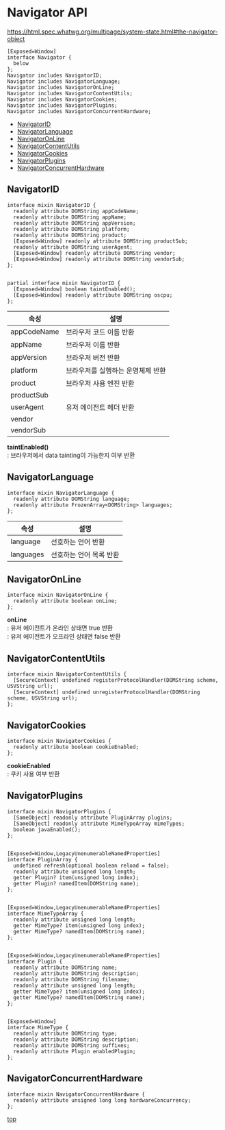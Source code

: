 # Navigator API

https://html.spec.whatwg.org/multipage/system-state.html#the-navigator-object


```webidl
[Exposed=Window]
interface Navigator {
  below
};
Navigator includes NavigatorID;
Navigator includes NavigatorLanguage;
Navigator includes NavigatorOnLine;
Navigator includes NavigatorContentUtils;
Navigator includes NavigatorCookies;
Navigator includes NavigatorPlugins;
Navigator includes NavigatorConcurrentHardware;
```


- [NavigatorID](#navigatorid)
- [NavigatorLanguage](#navigatorlanguage)
- [NavigatorOnLine](#navigator)
- [NavigatorContentUtils](#navigatorcontentutils)
- [NavigatorCookies](#navigatorcookies)
- [NavigatorPlugins](#navigatorplugins)
- [NavigatorConcurrentHardware](#navigatorconcurrenthardware)



## NavigatorID

```webidl
interface mixin NavigatorID {
  readonly attribute DOMString appCodeName;
  readonly attribute DOMString appName;
  readonly attribute DOMString appVersion;
  readonly attribute DOMString platform;
  readonly attribute DOMString product;
  [Exposed=Window] readonly attribute DOMString productSub;
  readonly attribute DOMString userAgent;
  [Exposed=Window] readonly attribute DOMString vendor;
  [Exposed=Window] readonly attribute DOMString vendorSub;
};


partial interface mixin NavigatorID {
  [Exposed=Window] boolean taintEnabled();
  [Exposed=Window] readonly attribute DOMString oscpu;
};
```


속성 | 설명
---|---
appCodeName  | 브라우저 코드 이름 반환
appName      | 브라우저 이름 반환
appVersion   | 브라우저 버전 반환
platform     | 브라우저를 실행하는 운영체제 반환
product      | 브라우저 사용 엔진 반환
productSub   |
userAgent    | 유저 에이전트 헤더 반환
vendor       |
vendorSub    |


**taintEnabled()**   
: 브라우저에서 data tainting이 가능한지 여부 반환



## NavigatorLanguage

```webidl
interface mixin NavigatorLanguage {
  readonly attribute DOMString language;
  readonly attribute FrozenArray<DOMString> languages;
};
```

속성 | 설명
---|---
language     | 선호하는 언어 반환
languages    | 선호하는 언어 목록 반환



## NavigatorOnLine

```webidl
interface mixin NavigatorOnLine {
  readonly attribute boolean onLine;
};
```

**onLine**   
: 유저 에이전트가 온라인 상태면 true 반환  
: 유저 에이전트가 오프라인 상태면 false 반환  



## NavigatorContentUtils

```webidl
interface mixin NavigatorContentUtils {
  [SecureContext] undefined registerProtocolHandler(DOMString scheme, USVString url);
  [SecureContext] undefined unregisterProtocolHandler(DOMString scheme, USVString url);
};
```



## NavigatorCookies

```webidl
interface mixin NavigatorCookies {
  readonly attribute boolean cookieEnabled;
};
```

**cookieEnabled**  
: 쿠키 사용 여부 반환   



## NavigatorPlugins

```webidl
interface mixin NavigatorPlugins {
  [SameObject] readonly attribute PluginArray plugins;
  [SameObject] readonly attribute MimeTypeArray mimeTypes;
  boolean javaEnabled();
};


[Exposed=Window,LegacyUnenumerableNamedProperties]
interface PluginArray {
  undefined refresh(optional boolean reload = false);
  readonly attribute unsigned long length;
  getter Plugin? item(unsigned long index);
  getter Plugin? namedItem(DOMString name);
};


[Exposed=Window,LegacyUnenumerableNamedProperties]
interface MimeTypeArray {
  readonly attribute unsigned long length;
  getter MimeType? item(unsigned long index);
  getter MimeType? namedItem(DOMString name);
};


[Exposed=Window,LegacyUnenumerableNamedProperties]
interface Plugin {
  readonly attribute DOMString name;
  readonly attribute DOMString description;
  readonly attribute DOMString filename;
  readonly attribute unsigned long length;
  getter MimeType? item(unsigned long index);
  getter MimeType? namedItem(DOMString name);
};


[Exposed=Window]
interface MimeType {
  readonly attribute DOMString type;
  readonly attribute DOMString description;
  readonly attribute DOMString suffixes;
  readonly attribute Plugin enabledPlugin;
};
```



## NavigatorConcurrentHardware

```webidl
interface mixin NavigatorConcurrentHardware {
  readonly attribute unsigned long long hardwareConcurrency;
};
```



[top](#)
